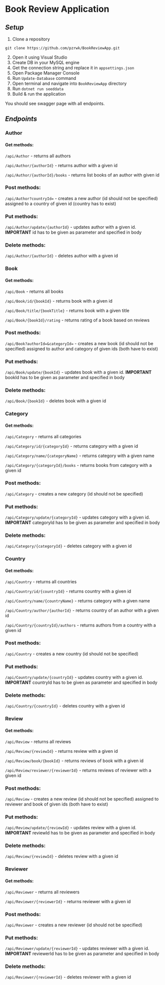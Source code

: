 # Book Review Application

## **_Setup_**

1. Clone a repository

`git clone https://github.com/pzrwk/BookReviewApp.git`

2. Open it using Visual Studio
3. Create DB in your MySQL engine
4. Get the connection string and replace it in `appsettings.json`
5. Open Package Manager Console
6. Run `Update-Database` command
7. Open terminal and navigate into `BookReviewApp` directory
8. Run `dotnet run seeddata`
9. Build & run the application

You should see swagger page with all endpoints.

## **_Endpoints_**

### **Author**

#### Get methods:

`/api/Author` - returns all authors

`/api/Author/{authorId}` - returns author with a given id

`/api/Author/{authorId}/books` - returns list books of an author with given id

### Post methods:

`/api/Author?countryId=` - creates a new author (id should not be specified) assigned to a country of given id (country has to exist)

### Put methods:

`/api/Author/update/{authorId}` - updates author with a given id. **IMPORTANT** id has to be given as parameter and specified in body

### Delete methods:

`/api/Author/{authorId}` - deletes author with a given id

### **Book**

#### Get methods:

`/api/Book` - returns all books

`/api/Book/id/{bookId}` - returns book with a given id

`/api/Book/title/{bookTitle}` - returns book with a given title

`/api/Book/{bookId}/rating` - returns rating of a book based on reviews

### Post methods:

`/api/Book?authorId=&categoryId=` - creates a new book (id should not be specified) assigned to author and category of given ids (both have to exist)

### Put methods:

`/api/Book/update/{bookId}` - updates book with a given id. **IMPORTANT** bookId has to be given as parameter and specified in body

### Delete methods:

`/api/Book/{bookId}` - deletes book with a given id

### **Category**

#### Get methods:

`/api/Category` - returns all categories

`/api/Category/id/{categoryId}` - returns category with a given id

`/api/Category/name/{categoryName}` - returns category with a given name

`/api/Category/{categoryId}/books` - returns books from category with a given id

### Post methods:

`/api/Category` - creates a new category (id should not be specified)

### Put methods:

`/api/Category/update/{categoryId}` - updates category with a given id. **IMPORTANT** categoryId has to be given as parameter and specified in body

### Delete methods:

`/api/Category/{categoryId}` - deletes category with a given id

### **Country**

#### Get methods:

`/api/Country` - returns all countries

`/api/Country/id/{countryId}` - returns country with a given id

`/api/Country/name/{countryName}` - returns category with a given name

`/api/Country/author/{authorId}` - returns country of an author with a given id

`/api/Country/{countryId}/authors` - returns authors from a country with a given id

### Post methods:

`/api/Country` - creates a new country (id should not be specified)

### Put methods:

`/api/Country/update/{countryId}` - updates country with a given id. **IMPORTANT** countryId has to be given as parameter and specified in body

### Delete methods:

`/api/Country/{countryId}` - deletes country with a given id

### **Review**

#### Get methods:

`/api/Review` - returns all reviews

`/api/Review/{reviewId}` - returns review with a given id

`/api/Review/book/{bookId}` - returns reviews of book with a given id

`/api/Review/reviewer/{reviewerId}` - returns reviews of reviewer with a given id

### Post methods:

`/api/Review` - creates a new review (id should not be specified) assigned to reviewer and book of given ids (both have to exist)

### Put methods:

`/api/Review/update/{reviewId}` - updates review with a given id. **IMPORTANT** reviewId has to be given as parameter and specified in body

### Delete methods:

`/api/Review/{reviewId}` - deletes review with a given id

### **Reviewer**

#### Get methods:

`/api/Reviewer` - returns all reviewers

`/api/Reviewer/{reviewerId}` - returns reviewer with a given id

### Post methods:

`/api/Reviewer` - creates a new reviewer (id should not be specified)

### Put methods:

`/api/Reviewer/update/{reviewerId}` - updates reviewer with a given id. **IMPORTANT** reviewerId has to be given as parameter and specified in body

### Delete methods:

`/api/Reviewer/{reviewerId}` - deletes reviewer with a given id

